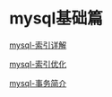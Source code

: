 # mysql基础篇
<a href="https://mp.weixin.qq.com/s?__biz=Mzg3MDI0MDAxMg==&mid=2247483758&idx=1&sn=bd393278cfce46dcf8cd6eeaf793f818&chksm=ce919b0df9e6121bf5428beaf09d500910d037ccf70f393c9002f47bed6d80e3671e8c8da77e#rd">mysql-索引详解</a>

<a href="https://mp.weixin.qq.com/s?__biz=Mzg3MDI0MDAxMg==&mid=2247483777&idx=1&sn=069bd9f8e4b11787e7fa88c1df6998cc&chksm=ce919be2f9e612f42553cdb29fbbd8cd28a8befe1c263b4fd20f64f7705538c7ac042aab1377#rd">mysql-索引优化</a>

<a href="https://mp.weixin.qq.com/s?__biz=Mzg3MDI0MDAxMg==&mid=2247483783&idx=1&sn=6137af1425ce3f9a647213754cc1680b&chksm=ce919be4f9e612f20d0d413e4a146cf86233e095d587062bebd607c3beefbd02b63ff680b296#rd">mysql-事务简介</a>
